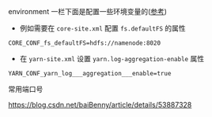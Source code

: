 environment 一栏下面是配置一些环境变量的([参考](https://hub.docker.com/r/uhopper/hadoop))

- 例如需要在 `core-site.xml` 配置 `fs.defaultFS` 的属性

```$xslt
CORE_CONF_fs_defaultFS=hdfs://namenode:8020
```

- 在 `yarn-site.xml` 设置 `yarn.log-aggregation-enable` 属性

```$xslt
YARN_CONF_yarn_log___aggregation___enable=true
```

常用端口号

https://blog.csdn.net/baiBenny/article/details/53887328
